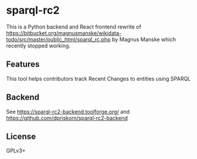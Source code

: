 # sparql-rc2
This is a Python backend and React frontend rewrite of https://bitbucket.org/magnusmanske/wikidata-todo/src/master/public_html/sparql_rc.php by Magnus Manske which recently stopped working.

## Features
This tool helps contributors track Recent Changes to entities using SPARQL 

## Backend
See https://sparql-rc2-backend.toolforge.org/ and https://github.com/dpriskorn/sparql-rc2-backend

## License
GPLv3+
